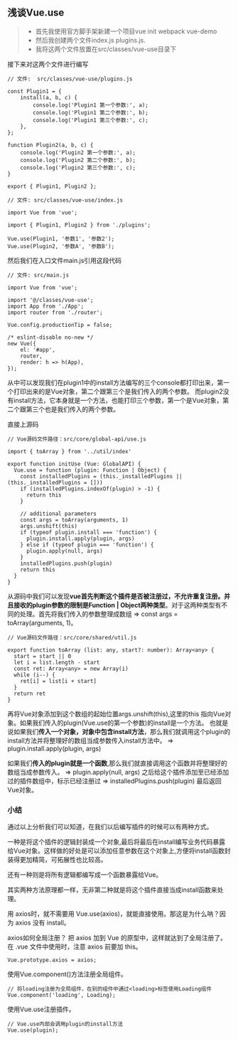 ## 浅谈Vue.use

> * 首先我使用官方脚手架新建一个项目vue init webpack vue-demo
> * 然后我创建两个文件index.js plugins.js.
> * 我将这两个文件放置在src/classes/vue-use目录下

接下来对这两个文件进行编写

```
// 文件:  src/classes/vue-use/plugins.js

const Plugin1 = {
    install(a, b, c) {
        console.log('Plugin1 第一个参数:', a);
        console.log('Plugin1 第二个参数:', b);
        console.log('Plugin1 第三个参数:', c);
    },
};

function Plugin2(a, b, c) {
    console.log('Plugin2 第一个参数:', a);
    console.log('Plugin2 第二个参数:', b);
    console.log('Plugin2 第三个参数:', c);
}

export { Plugin1, Plugin2 };
```

```
// 文件: src/classes/vue-use/index.js

import Vue from 'vue';

import { Plugin1, Plugin2 } from './plugins';

Vue.use(Plugin1, '参数1', '参数2');
Vue.use(Plugin2, '参数A', '参数B');
```

然后我们在入口文件main.js引用这段代码

```
// 文件: src/main.js

import Vue from 'vue';

import '@/classes/vue-use';
import App from './App';
import router from './router';

Vue.config.productionTip = false;

/* eslint-disable no-new */
new Vue({
    el: '#app',
    router,
    render: h => h(App),
});
```

从中可以发现我们在plugin1中的install方法编写的三个console都打印出来，第一个打印出来的是Vue对象，第二个跟第三个是我们传入的两个参数。
而plugin2没有install方法，它本身就是一个方法，也能打印三个参数，第一个是Vue对象，第二个跟第三个也是我们传入的两个参数。

直接上源码

```
// Vue源码文件路径：src/core/global-api/use.js

import { toArray } from '../util/index'

export function initUse (Vue: GlobalAPI) {
  Vue.use = function (plugin: Function | Object) {
    const installedPlugins = (this._installedPlugins || (this._installedPlugins = []))
    if (installedPlugins.indexOf(plugin) > -1) {
      return this
    }

    // additional parameters
    const args = toArray(arguments, 1)
    args.unshift(this)
    if (typeof plugin.install === 'function') {
      plugin.install.apply(plugin, args)
    } else if (typeof plugin === 'function') {
      plugin.apply(null, args)
    }
    installedPlugins.push(plugin)
    return this
  }
}
```
从源码中我们可以发现**vue首先判断这个插件是否被注册过，不允许重复注册。并且接收的plugin参数的限制是Function | Object两种类型**。对于这两种类型有不同的处理。首先将我们传入的参数整理成数组 => const args = toArray(arguments, 1)。

```
// Vue源码文件路径：src/core/shared/util.js

export function toArray (list: any, start?: number): Array<any> {
  start = start || 0
  let i = list.length - start
  const ret: Array<any> = new Array(i)
  while (i--) {
    ret[i] = list[i + start]
  }
  return ret
}
```
再将Vue对象添加到这个数组的起始位置args.unshift(this),这里的this 指向Vue对象。如果我们传入的plugin(Vue.use的第一个参数)的install是一个方法。
也就是说如果我们**传入一个对象，对象中包含install方法**，那么我们就调用这个plugin的install方法并将整理好的数组当成参数传入install方法中。 => plugin.install.apply(plugin, args)

如果我们**传入的plugin就是一个函数**,那么我们就直接调用这个函数并将整理好的数组当成参数传入。 => plugin.apply(null, args)
之后给这个插件添加至已经添加过的插件数组中，标示已经注册过 => installedPlugins.push(plugin)
最后返回Vue对象。

### 小结

通过以上分析我们可以知道，在我们以后编写插件的时候可以有两种方式。

一种是将这个插件的逻辑封装成一个对象,最后将最后在install编写业务代码暴露给Vue对象。这样做的好处是可以添加任意参数在这个对象上,方便将install函数封装得更加精简，可拓展性也比较高。

还有一种则是将所有逻辑都编写成一个函数暴露给Vue。

其实两种方法原理都一样，无非第二种就是将这个插件直接当成install函数来处理。

用 axios时，就不需要用 Vue.use(axios)，就能直接使用。那这是为什么呐？因为 axios 没有 install。

axios如何全局注册？ 把 axios 加到 Vue 的原型中，这样就达到了全局注册了。在 .vue 文件中使用时，注意  axios 前要加  this。

```
Vue.prototype.axios = axios;
```

使用Vue.component()方法注册全局组件。
```
// 将loading注册为全局组件，在别的组件中通过<loading>标签使用Loading组件
Vue.component('loading', Loading);
```
使用Vue.use注册插件。
```
// Vue.use内部会调用plugin的install方法
Vue.use(plugin);
```

